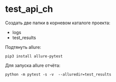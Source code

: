 # test_api_ch

Создать две папки в корневом каталоге проекта:  
- logs
- test_results

Подтянуть allure:
```
pip3 install allure-pytest
```

Для запуска allure отчёта:
```
python -m pytest -s -v  --alluredir=test_results
```



